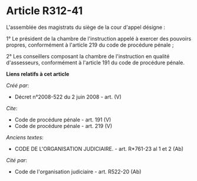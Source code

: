 # Article R312-41

L'assemblée des magistrats du siège de la cour d'appel désigne : 

1° Le président de la chambre de l'instruction appelé à exercer des pouvoirs propres, conformément à l'article 219 du code de
procédure pénale ; 

2° Les conseillers composant la chambre de l'instruction en qualité d'assesseurs, conformément à l'article 191 du code de
procédure pénale.

**Liens relatifs à cet article**

_Créé par_:

  - Décret n°2008-522 du 2 juin 2008 - art. (V)

_Cite_:

  - Code de procédure pénale - art. 191 (V)
  - Code de procédure pénale - art. 219 (V)

_Anciens textes_:

  - CODE DE L'ORGANISATION JUDICIAIRE. - art. R*761-23 al 1 et 2 (Ab)

_Cité par_:

  - Code de l'organisation judiciaire - art. R522-20 (Ab)

